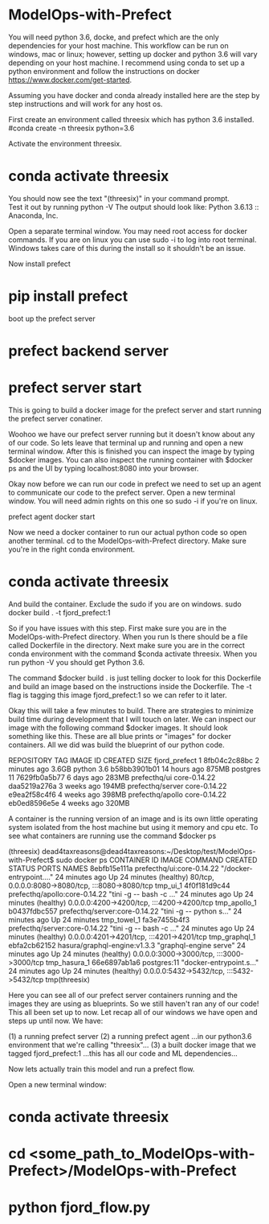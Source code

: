 # ModelOps-with-Prefect

You will need python 3.6, docke, and prefect which are the only dependencies for your host machine.  This workflow can be run on windows, mac or linux; however, setting up docker and python 3.6 will vary depending on your host machine.  I recommend using conda to set up a python environment and follow the instructions on docker https://www.docker.com/get-started.

Assuming you have docker and conda already installed here are the step by step instructions and will work for any host os.

First create an environment called threesix which has python 3.6 installed.
#conda create -n threesix python=3.6

Activate the environment threesix.  
# conda activate threesix
You should now see the text "(threesix)" in your command prompt.  
Test it out by running 
python -V
The output should look like:  Python 3.6.13 :: Anaconda, Inc.

Open a separate terminal window.
You may need root access for docker commands.  If you are on linux you can use sudo -i to log into root terminal.  Windows takes care of this during the install so it shouldn't be an issue.

Now install prefect
# pip install prefect

boot up the prefect server
# prefect backend server
# prefect server start

This is going to build a docker image for the prefect server and start running the prefect server conatiner.   

Woohoo we have our prefect server running but it doesn't know about any of our code.  So lets leave that terminal up and running and open a new terminal window.  After this is finished you can inspect the image by typing $docker images.  You can also inspect the running container with $docker ps and the UI by typing localhost:8080 into your browser. 

Okay now before we can run our code in prefect we need to set up an agent to communicate our code to the prefect server.  Open a new terminal window.  You will need admin rights on this one so sudo -i if you're on linux.

prefect agent docker start

Now we need a docker container to run our actual python code so open another terminal.  cd to the ModelOps-with-Prefect directory.  Make sure you're in the right conda environment.
# conda activate threesix

And build the container.  Exclude the sudo if you are on windows.
sudo docker build . -t fjord_prefect:1

So if you have issues with this step.  First make sure you are in the ModelOps-with-Prefect directory.  When you run ls there should be a file called Dockerfile in the directory.  Next make sure you are in the correct conda environment with the command $conda activate threesix.  When you run python -V you should get Python 3.6.  

The command $docker build . is just telling docker to look for this Dockerfile and build an image based on the instructions inside the Dockerfile.  The -t flag is tagging this image fjord_prefect:1 so we can refer to it later.

Okay this will take a few minutes to build.  There are strategies to minimize build time during development that I will touch on later.  We can inspect our image with the following command $docker images.  It should look something like this.  These are all blue prints or "images" for docker containers.  All we did was build the blueprint of our python code.

REPOSITORY              TAG            IMAGE ID       CREATED         SIZE
fjord_prefect           1              8fb04c2c88bc   2 minutes ago   3.6GB
python                  3.6            b58bb3901b01   14 hours ago    875MB
postgres                11             7629fb0a5b77   6 days ago      283MB
prefecthq/ui            core-0.14.22   daa5219a276a   3 weeks ago     194MB
prefecthq/server        core-0.14.22   e9ea2f58c4f6   4 weeks ago     398MB
prefecthq/apollo        core-0.14.22   eb0ed8596e5e   4 weeks ago     320MB

A container is the running version of an image and is its own little operating system isolated from the host machine but using it memory and cpu etc.  To see what containers are running use the command $docker ps

(threesix) dead4taxreasons@dead4taxreasons:~/Desktop/test/ModelOps-with-Prefect$ sudo docker ps
CONTAINER ID   IMAGE                           COMMAND                  CREATED          STATUS                    PORTS                                               NAMES
8ebfb15e111a   prefecthq/ui:core-0.14.22       "/docker-entrypoint.…"   24 minutes ago   Up 24 minutes (healthy)   80/tcp, 0.0.0.0:8080->8080/tcp, :::8080->8080/tcp   tmp_ui_1
4f0f181d9c44   prefecthq/apollo:core-0.14.22   "tini -g -- bash -c …"   24 minutes ago   Up 24 minutes (healthy)   0.0.0.0:4200->4200/tcp, :::4200->4200/tcp           tmp_apollo_1
b0437fdbc557   prefecthq/server:core-0.14.22   "tini -g -- python s…"   24 minutes ago   Up 24 minutes                                                                 tmp_towel_1
fa3e7455b4f3   prefecthq/server:core-0.14.22   "tini -g -- bash -c …"   24 minutes ago   Up 24 minutes (healthy)   0.0.0.0:4201->4201/tcp, :::4201->4201/tcp           tmp_graphql_1
ebfa2cb62152   hasura/graphql-engine:v1.3.3    "graphql-engine serve"   24 minutes ago   Up 24 minutes (healthy)   0.0.0.0:3000->3000/tcp, :::3000->3000/tcp           tmp_hasura_1
66e6897ab1a6   postgres:11                     "docker-entrypoint.s…"   24 minutes ago   Up 24 minutes (healthy)   0.0.0.0:5432->5432/tcp, :::5432->5432/tcp           tmp(threesix) 

Here you can see all of our prefect server containers running and the images they are using as blueprints.  So we still haven't ran any of our code!  This all been set up to now.  Let recap all of our windows we have open and steps up until now.  We have:

(1) a running prefect server 
(2) a running prefect agent ...in our python3.6 environment that we're calling "threesix"...
(3) a built docker image that we tagged fjord_prefect:1 ...this has all our code and ML dependencies...

Now lets actually train this model and run a prefect flow.  

Open a new terminal window:
# conda activate threesix
# cd <some_path_to_ModelOps-with-Prefect>/ModelOps-with-Prefect
# python fjord_flow.py

